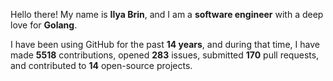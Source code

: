 Hello there! My name is **Ilya Brin**, and I am a **software engineer** with a deep love for **Golang**.

I have been using GitHub for the past **14 years**, and during that time, I have made **5518** contributions, opened **283** issues, submitted **170** pull requests, and contributed to **14** open-source projects.
